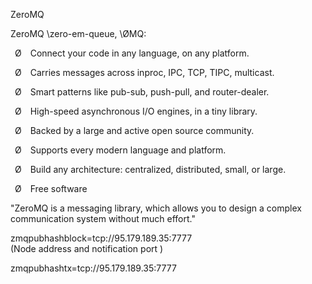 ZeroMQ 

ZeroMQ \zero-em-queue\, \ØMQ\:

 Ø  Connect your code in any language, on any platform.
 
 Ø  Carries messages across inproc, IPC, TCP, TIPC, multicast.
 
 Ø  Smart patterns like pub-sub, push-pull, and router-dealer.
 
 Ø  High-speed asynchronous I/O engines, in a tiny library.
 
 Ø  Backed by a large and active open source community.
 
 Ø  Supports every modern language and platform.
 
 Ø  Build any architecture: centralized, distributed, small, or large.
 
 Ø  Free software 
 
 
 "ZeroMQ is a messaging library, which allows you to design a complex communication system without much effort."
 
 
zmqpubhashblock=tcp://95.179.189.35:7777   
  (Node address and notification port )

zmqpubhashtx=tcp://95.179.189.35:7777





 
 
